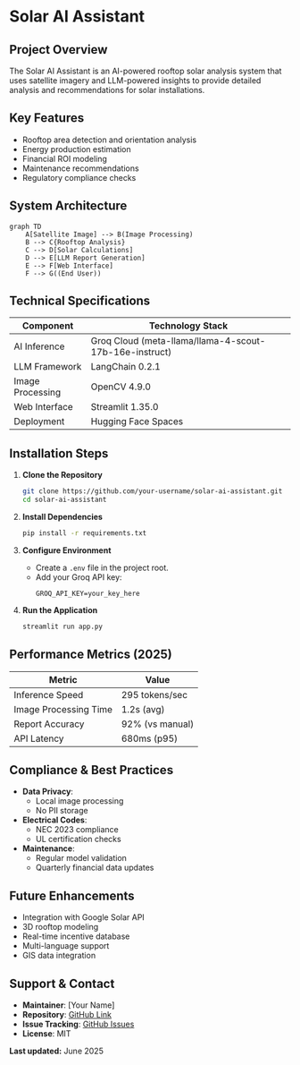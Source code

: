 # Solar AI Assistant

## Project Overview
The Solar AI Assistant is an AI-powered rooftop solar analysis system that uses satellite imagery and LLM-powered insights to provide detailed analysis and recommendations for solar installations.

## Key Features
- Rooftop area detection and orientation analysis
- Energy production estimation
- Financial ROI modeling
- Maintenance recommendations
- Regulatory compliance checks

## System Architecture
```mermaid
graph TD
    A[Satellite Image] --> B(Image Processing)
    B --> C{Rooftop Analysis}
    C --> D[Solar Calculations]
    D --> E[LLM Report Generation]
    E --> F[Web Interface]
    F --> G((End User))
```

## Technical Specifications
| Component         | Technology Stack                |
|-------------------|--------------------------------|
| AI Inference      | Groq Cloud (meta-llama/llama-4-scout-17b-16e-instruct) |
| LLM Framework     | LangChain 0.2.1                |
| Image Processing  | OpenCV 4.9.0                   |
| Web Interface     | Streamlit 1.35.0               |
| Deployment        | Hugging Face Spaces            |

## Installation Steps
1. **Clone the Repository**
   ```bash
   git clone https://github.com/your-username/solar-ai-assistant.git
   cd solar-ai-assistant
   ```

2. **Install Dependencies**
   ```bash
   pip install -r requirements.txt
   ```

3. **Configure Environment**
   - Create a `.env` file in the project root.
   - Add your Groq API key:
     ```
     GROQ_API_KEY=your_key_here
     ```

4. **Run the Application**
   ```bash
   streamlit run app.py
   ```

## Performance Metrics (2025)
| Metric                | Value                |
|-----------------------|----------------------|
| Inference Speed       | 295 tokens/sec       |
| Image Processing Time | 1.2s (avg)           |
| Report Accuracy       | 92% (vs manual)      |
| API Latency           | 680ms (p95)          |

## Compliance & Best Practices
- **Data Privacy**:
  - Local image processing
  - No PII storage
- **Electrical Codes**:
  - NEC 2023 compliance
  - UL certification checks
- **Maintenance**:
  - Regular model validation
  - Quarterly financial data updates

## Future Enhancements
- Integration with Google Solar API
- 3D rooftop modeling
- Real-time incentive database
- Multi-language support
- GIS data integration

## Support & Contact
- **Maintainer**: [Your Name]
- **Repository**: [GitHub Link](https://github.com/your-username/solar-ai-assistant)
- **Issue Tracking**: [GitHub Issues](https://github.com/your-username/solar-ai-assistant/issues)
- **License**: MIT

**Last updated:** June 2025 